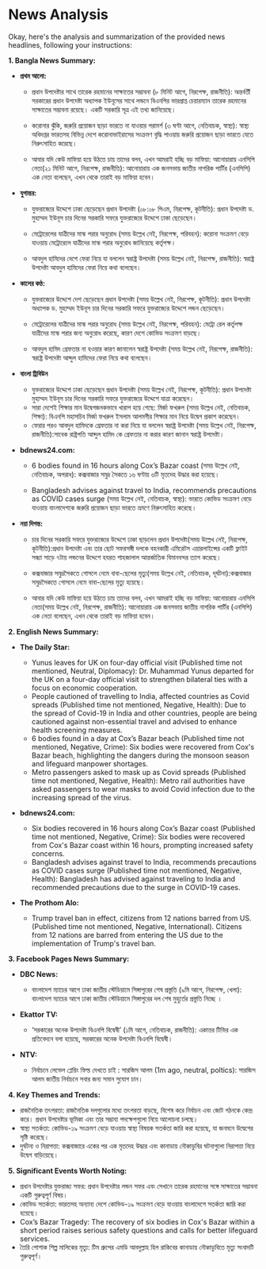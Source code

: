 # News Analysis

Okay, here's the analysis and summarization of the provided news headlines, following your instructions:

**1. Bangla News Summary:**

*   **প্রথম আলো:**
    *   প্রধান উপদেষ্টার সাথে তারেক রহমানের সাক্ষাতের সম্ভাবনা (৮ মিনিট আগে, নিরপেক্ষ, রাজনীতি): অন্তর্বর্তী সরকারের প্রধান উপদেষ্টা অধ্যাপক ইউনূসের সাথে লন্ডনে বিএনপির ভারপ্রাপ্ত চেয়ারম্যান তারেক রহমানের সাক্ষাতের সম্ভাবনা রয়েছে। একটি সরকারি সূত্র এই তথ্য জানিয়েছে।

    *   করোনার ঝুঁকি, জরুরি প্রয়োজন ছাড়া ভারতে না যাওয়ার পরামর্শ (৩ ঘণ্টা আগে, নেতিবাচক, স্বাস্থ্য): স্বাস্থ্য অধিদপ্তর ভারতসহ বিভিন্ন দেশে করোনাভাইরাসের সংক্রমণ বৃদ্ধি পাওয়ায় জরুরি প্রয়োজন ছাড়া ভারতে যেতে নিরুৎসাহিত করেছে।

    *   আবার যদি কেউ মাফিয়া হয়ে উঠতে চায় তাদের বলব, এখন আমরাই হচ্ছি বড় মাফিয়া: আনোয়ারায় এনসিপি নেতা(২১ মিনিট আগে, নিরপেক্ষ, রাজনীতি): আনোয়ারায় এক জনসভায় জাতীয় নাগরিক পার্টির (এনসিপি) এক নেতা বলেছেন, এখন থেকে তারাই বড় মাফিয়া হবেন।

*   **যুগান্তর:**

    *   যুক্তরাজ্যের উদ্দেশে ঢাকা ছেড়েছেন প্রধান উপদেষ্টা (০৮:০৮ পিএম, নিরপেক্ষ, কূটনীতি): প্রধান উপদেষ্টা ড. মুহাম্মদ ইউনূস চার দিনের সরকারি সফরে যুক্তরাজ্যের উদ্দেশে ঢাকা ছেড়েছেন।

    *   মেট্রোরেলের যাত্রীদের মাস্ক পরার অনুরোধ (সময় উল্লেখ নেই, নিরপেক্ষ, পরিবহন): করোনা সংক্রমণ বেড়ে যাওয়ায় মেট্রোরেলে যাত্রীদের মাস্ক পরার অনুরোধ জানিয়েছে কর্তৃপক্ষ।

    *   আবদুল হামিদের দেশে ফেরা নিয়ে যা বললেন স্বরাষ্ট্র উপদেষ্টা (সময় উল্লেখ নেই, নিরপেক্ষ, রাজনীতি): স্বরাষ্ট্র উপদেষ্টা আবদুল হামিদের ফেরা নিয়ে কথা বলেছেন।

*   **কালের কণ্ঠ:**

    *   যুক্তরাজ্যের উদ্দেশে দেশ ছেড়েছেন প্রধান উপদেষ্টা (সময় উল্লেখ নেই, নিরপেক্ষ, কূটনীতি): প্রধান উপদেষ্টা অধ্যাপক ড. মুহাম্মদ ইউনূস চার দিনের সরকারি সফরে যুক্তরাজ্যের উদ্দেশে লন্ডন ছেড়েছেন।

    *   মেট্রোরেলের যাত্রীদের মাস্ক পরার অনুরোধ (সময় উল্লেখ নেই, নিরপেক্ষ, পরিবহন): মেট্রো রেল কর্তৃপক্ষ যাত্রীদের মাস্ক পরার জন্য অনুরোধ করেছে, কারণ দেশে কোভিড সংক্রমণ বাড়ছে।

    *   আবদুল হামিদ গ্রেফতার না হওয়ার কারণ জানালেন স্বরাষ্ট্র উপদেষ্টা (সময় উল্লেখ নেই, নিরপেক্ষ, রাজনীতি): স্বরাষ্ট্র উপদেষ্টা আব্দুল হামিদের ফেরা নিয়ে কথা বলেছেন।

*   **বাংলা ট্রিবিউন**
    *   যুক্তরাজ্যের উদ্দেশে ঢাকা ছেড়েছেন প্রধান উপদেষ্টা (সময় উল্লেখ নেই, নিরপেক্ষ, কূটনীতি): প্রধান উপদেষ্টা মুহাম্মদ ইউনূস চার দিনের সরকারি সফরে যুক্তরাজ্যের উদ্দেশে যাত্রা করেছেন।
    *   সারা দেশেই শিক্ষার মান উদ্বেগজনকভাবে খারাপ হয়ে গেছে: মির্জা ফখরুল (সময় উল্লেখ নেই, নেতিবাচক, শিক্ষা): বিএনপি মহাসচিব মির্জা ফখরুল ইসলাম আলমগীর শিক্ষার মান নিয়ে উদ্বেগ প্রকাশ করেছেন।
    *   ফেরার পরও আবদুল হামিদকে গ্রেফতার না করা নিয়ে যা বললেন স্বরাষ্ট্র উপদেষ্টা (সময় উল্লেখ নেই, নিরপেক্ষ, রাজনীতি):সাবেক রাষ্ট্রপতি আব্দুল হামিদ কে গ্রেফতার না করার কারণ জানান স্বরাষ্ট্র উপদেষ্টা।

*   **bdnews24.com:**
    *   6 bodies found in 16 hours along Cox’s Bazar coast (সময় উল্লেখ নেই, নেতিবাচক, অপরাধ): কক্সবাজার সমুদ্র সৈকতে ১৬ ঘণ্টায় ৬টি মৃতদেহ উদ্ধার করা হয়েছে।

    *   Bangladesh advises against travel to India, recommends precautions as COVID cases surge (সময় উল্লেখ নেই, নেতিবাচক, স্বাস্থ্য): ভারতে কোভিড সংক্রমণ বেড়ে যাওয়ায় বাংলাদেশকে জরুরি প্রয়োজন ছাড়া ভারতে ভ্রমণে নিরুৎসাহিত করেছে।
*   **নয়া দিগন্ত:**
    *   চার দিনের সরকারি সফরে যুক্তরাজ্যের উদ্দেশে ঢাকা ছাড়লেন প্রধান উপদেষ্টা(সময় উল্লেখ নেই, নিরপেক্ষ, কূটনীতি):প্রধান উপদেষ্টা এবং তার ছোট সফরসঙ্গী দলকে বহনকারী এমিরেটস এয়ারলাইন্সের একটি ফ্লাইট সন্ধ্যা সাড়ে ৭টায় লন্ডনের উদ্দেশে হযরত শাহজালাল আন্তর্জাতিক বিমানবন্দর ত্যাগ করেছে।

    *   কক্সবাজার সমুদ্রসৈকতে গোসলে নেমে বাবা-ছেলের মৃত্যু(সময় উল্লেখ নেই, নেতিবাচক, দূর্ঘটনা):কক্সবাজার সমুদ্রসৈকতে গোসলে নেমে বাবা-ছেলের মৃত্যু হয়েছে।

    *   আবার যদি কেউ মাফিয়া হয়ে উঠতে চায় তাদের বলব, এখন আমরাই হচ্ছি বড় মাফিয়া: আনোয়ারায় এনসিপি নেতা(সময় উল্লেখ নেই, নিরপেক্ষ, রাজনীতি): আনোয়ারায় এক জনসভায় জাতীয় নাগরিক পার্টির (এনসিপি) এক নেতা বলেছেন, এখন থেকে তারাই বড় মাফিয়া হবেন।

**2. English News Summary:**

*   **The Daily Star:**
    *   Yunus leaves for UK on four-day official visit (Published time not mentioned, Neutral, Diplomacy): Dr. Muhammad Yunus departed for the UK on a four-day official visit to strengthen bilateral ties with a focus on economic cooperation.
    *   People cautioned of travelling to India, affected countries as Covid spreads (Published time not mentioned, Negative, Health): Due to the spread of Covid-19 in India and other countries, people are being cautioned against non-essential travel and advised to enhance health screening measures.
    *   6 bodies found in a day at Cox’s Bazar beach (Published time not mentioned, Negative, Crime): Six bodies were recovered from Cox's Bazar beach, highlighting the dangers during the monsoon season and lifeguard manpower shortages.
    *   Metro passengers asked to mask up as Covid spreads (Published time not mentioned, Negative, Health): Metro rail authorities have asked passengers to wear masks to avoid Covid infection due to the increasing spread of the virus.

*   **bdnews24.com:**

    *   Six bodies recovered in 16 hours along Cox’s Bazar coast (Published time not mentioned, Negative, Crime): Six bodies were recovered from Cox's Bazar coast within 16 hours, prompting increased safety concerns.
    *   Bangladesh advises against travel to India, recommends precautions as COVID cases surge (Published time not mentioned, Negative, Health): Bangladesh has advised against traveling to India and recommended precautions due to the surge in COVID-19 cases.
*   **The Prothom Alo:**
    *   Trump travel ban in effect, citizens from 12 nations barred from US. (Published time not mentioned, Negative, International). Citizens from 12 nations are barred from entering the US due to the implementation of Trump's travel ban.

**3. Facebook Pages News Summary:**

*   **DBC News:**

    *   বাংলাদেশ ম্যাচের আগে ঢাকা জাতীয় স্টেডিয়ামে সিঙ্গাপুরের শেষ প্রস্তুতি (৯মি আগে, নিরপেক্ষ, খেলা): বাংলাদেশ ম্যাচের আগে ঢাকা জাতীয় স্টেডিয়ামে সিঙ্গাপুরের দল শেষ মুহুর্তের প্রস্তুতি নিচ্ছে ।

*   **Ekattor TV:**

    *   ‘সরকারের অনেক উপদেষ্টা বিএনপি বিদ্বেষী’ (১মি আগে, নেতিবাচক, রাজনীতি): একাত্তর টিভির এক প্রতিবেদনে বলা হয়েছে, সরকারের অনেক উপদেষ্টা বিএনপি বিদ্বেষী।

*   **NTV:**
    *   নির্বাচনে লেভেল প্লেয়িং ফিল্ড দেখতে চাই : সারজিস আলম (1m ago, neutral, poltics): সারজিস আলম জাতীয় নির্বাচনে সবার জন্য সমান সুযোগ চান।

**4. Key Themes and Trends:**

*   রাজনৈতিক তৎপরতা: রাজনৈতিক দলগুলোর মধ্যে তৎপরতা বাড়ছে, বিশেষ করে নির্বাচন এবং জোট গঠনকে কেন্দ্র করে। প্রধান উপদেষ্টার ভূমিকা এবং তার সম্ভাব্য পদক্ষেপগুলো নিয়ে আলোচনা চলছে।
*   স্বাস্থ্য সতর্কতা: কোভিড-১৯ সংক্রমণ বেড়ে যাওয়ায় স্বাস্থ্য বিষয়ক সতর্কতা জারি করা হয়েছে, যা জনমনে উদ্বেগের সৃষ্টি করেছে।
*   দুর্ঘটনা ও নিরাপত্তা: কক্সবাজারে একের পর এক মৃতদেহ উদ্ধার এবং কানাডায় নৌকাডুবির ঘটনাগুলো নিরাপত্তা নিয়ে উদ্বেগ বাড়িয়েছে।

**5. Significant Events Worth Noting:**

*   প্রধান উপদেষ্টার যুক্তরাজ্য সফর: প্রধান উপদেষ্টার লন্ডন সফর এবং সেখানে তারেক রহমানের সঙ্গে সাক্ষাতের সম্ভাবনা একটি গুরুত্বপূর্ণ বিষয়।
*   কোভিড সতর্কতা: ভারতসহ অন্যান্য দেশে কোভিড-১৯ সংক্রমণ বেড়ে যাওয়ায় বাংলাদেশে সতর্কতা জারি করা হয়েছে।
*   Cox’s Bazar Tragedy: The recovery of six bodies in Cox's Bazar within a short period raises serious safety questions and calls for better lifeguard services.
*   তৈরি পোশাক শিল্প মালিকের মৃত্যু: টিম গ্রুপের এমডি আবদুল্লাহ হিল রাকিবের কানাডায় নৌকাডুবিতে মৃত্যু সংবাদটি গুরুত্বপূর্ণ।
